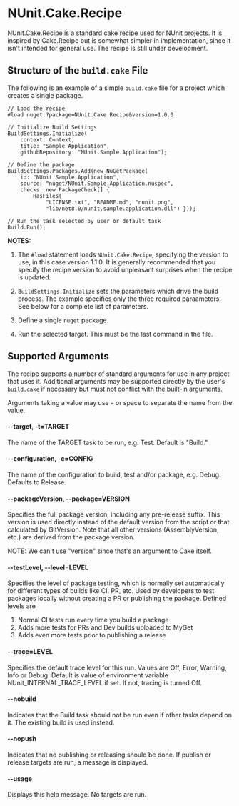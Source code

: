 # NUnit.Cake.Recipe

NUnit.Cake.Recipe is a standard cake recipe used for NUnit projects. It is inspired by Cake.Recipe but is somewhat simpler in implementation, since it isn't intended for general use. The recipe is still under development.

## Structure of the `build.cake` File

The following is an example of a simple `build.cake` file for a project which creates a single package.

```
// Load the recipe
#load nuget:?package=NUnit.Cake.Recipe&version=1.0.0

// Initialize Build Settings
BuildSettings.Initialize(
	context: Context,
	title: "Sample Application",
	githubRepository: "NUnit.Sample.Application");

// Define the package
BuildSettings.Packages.Add(new NuGetPackage(
	id: "NUnit.Sample.Application",
	source: "nuget/NUnit.Sample.Application.nuspec",
	checks: new PackageCheck[] {
		HasFiles(
			"LICENSE.txt", "README.md", "nunit.png",
			"lib/net8.0/nunit.sample.application.dll") }));

// Run the task selected by user or default task
Build.Run();
```

**NOTES:**

1. The `#load` statement loads `NUnit.Cake.Recipe`, specifying the version to use, 
   in this case version 1.1.0. It is generally recommended that you specify the recipe 
   version to avoid unpleasant surprises when the recipe is updated.

2. `BuildSettings.Initialize` sets the parameters which drive the build process. The example
   specifies only the three required paraameters. See below for a complete list of parameters.

3. Define a single `nuget` package.

4. Run the selected target. This must be the last command in the file.

## Supported Arguments

The recipe supports a number of standard arguments for use in any project
that uses it. Additional arguments may be supported directly by the user's
`build.cake` if necessary but must not conflict with the built-in arguments.

Arguments taking a value may use  `=` or space to separate the name
from the value.

#### --target, -t=TARGET
The name of the TARGET task to be run, e.g. Test. Default is "Build."

#### --configuration, -c=CONFIG
The name of the configuration to build, test and/or package, e.g. Debug.
Defaults to Release.

#### --packageVersion, --package=VERSION
Specifies the full package version, including any pre-release
suffix. This version is used directly instead of the default
version from the script or that calculated by GitVersion.
Note that all other versions (AssemblyVersion, etc.) are
derived from the package version.

NOTE: We can't use "version" since that's an argument to Cake itself.

#### --testLevel, --level=LEVEL
Specifies the level of package testing, which is normally set
automatically for different types of builds like CI, PR, etc.
Used by developers to test packages locally without creating
a PR or publishing the package. Defined levels are
  1. Normal CI tests run every time you build a package
  2. Adds more tests for PRs and Dev builds uploaded to MyGet
  3. Adds even more tests prior to publishing a release

#### --trace=LEVEL
Specifies the default trace level for this run. Values are Off,
Error, Warning, Info or Debug. Default is value of environment
variable NUnit_INTERNAL_TRACE_LEVEL if set. If not,
tracing is turned Off.

#### --nobuild
Indicates that the Build task should not be run even if other
tasks depend on it. The existing build is used instead.

#### --nopush
Indicates that no publishing or releasing should be done. If
publish or release targets are run, a message is displayed.

#### --usage
Displays this help message. No targets are run.
